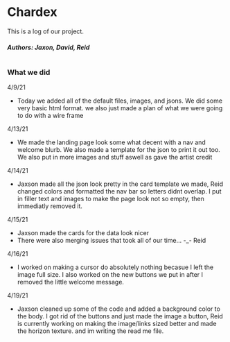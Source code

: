 # Chardex
This is a log of our project.
##### Authors: Jaxon, David, Reid
#
### What we did








4/9/21

- Today we added all of the default files, images, and jsons. We did some very basic html format. we also just made a plan of what we were going to do with a wire frame

4/13/21 

- We made the landing page look some what decent with a nav and welcome blurb. We also made a template for the json to print it out too. We also put in more images and stuff aswell as gave the artist credit

4/14/21

- Jaxson made all the json look pretty in the card template we made, Reid changed colors and formatted the nav bar so letters didnt overlap. I put in filler text and images to make the page look not so empty, then immediatly removed it.

4/15/21

- Jaxson made the cards for the data look nicer
- There were also merging issues that took all of our time... -_- Reid

4/16/21

- I worked on making a cursor do absolutely nothing becasue I left the image full size. I also worked on the new buttons we put in after I removed the little welcome message.

4/19/21

- Jaxson cleaned up some of the code and added a background color to the body. I got rid of the buttons and just made the image a button, Reid is currently working on making the image/links sized better and made the horizon texture. and im writing the read me file.